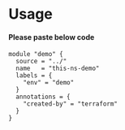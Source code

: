 # Usage

#### Please paste below code
```
module "demo" {
  source = "../"
  name   = "this-ns-demo"
  labels = {
    "env" = "demo"
  }
  annotations = {
    "created-by" = "terraform"
  }
}
```